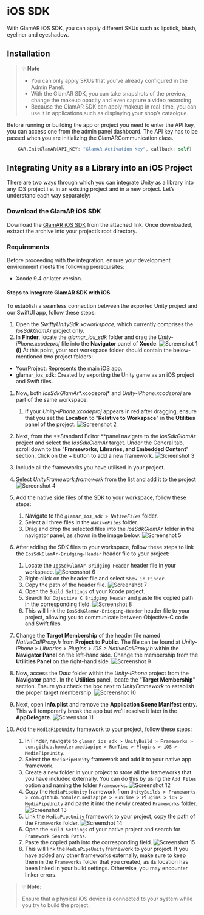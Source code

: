 # iOS SDK

With GlamAR iOS SDK, you can apply different SKUs such as lipstick, blush, eyeliner and eyeshadow.

## Installation

> :bulb: **Note** 
> * You can only apply SKUs that you’ve already configured in the Admin Panel.
> * With the GlamAR SDK, you can take snapshots of the preview, change the makeup opacity and even capture a video recording.
> * Because the GlamAR SDK can apply makeup in real-time, you can use it in applications such as displaying your shop’s cataolgue.



Before running or building the app or project you need to enter the API key, you can access one from the admin panel dashboard. The API key has to be passed when you are initializing the GlamARCommunication class.

```swift
    GAR.InitGlamAR(API_KEY: "GlamAR Activation Key", callback: self)
```


## Integrating Unity as a Library into an iOS Project

There are two ways through which you can integrate Unity as a library into any iOS project i.e. in an existing project and in a new project. Let’s understand each way separately:

### Download the GlamAR iOS SDK

Download the [GlamAR iOS SDK](https://cdn.pixelbin.io/v2/glamar-fynd-835885/OYXZ4F/original/glamar_ios_sdk.zip) from the attached link. Once downloaded, extract the archive into your project’s root directory.

### **Requirements**

Before proceeding with the integration, ensure your development environment meets the following prerequisites:

* Xcode 9.4 or later version.

#### **Steps to Integrate GlamAR SDK with iOS**

To establish a seamless connection between the exported Unity project and our SwiftUI app, follow these steps:

1. Open the *SwiftyUnitySdk.xcworkspace*, which currently comprises the *IosSdkGlamAr* project only.
2. In **Finder**, locate the *glamar_ios_sdk* folder and drag the *Unity-iPhone.xcodeproj* file into the **Navigator** panel of **Xcode**.
![Screenshot 1](https://cdn.pixelbin.io/v2/glamar-fynd-835885/YG-lVE/original/documents/glamar_ios_1.png)
**(i)** At this point, your root workspace folder should contain the below-mentioned two project folders:

* YourProject: Represents the main iOS app.
* glamar_ios_sdk: Created by exporting the Unity game as an iOS project and Swift files.

1. Now, both *IosSdkGlamAr**.xcodeproj* and *Unity-iPhone.xcodeproj* are part of the same workspace.
    1. If your *Unity-iPhone.xcodeproj* appears in red after dragging, ensure that you set the **Location** to "**Relative to Workspace**" in the **Utilities** panel of the project.
    ![Screenshot 2](https://cdn.pixelbin.io/v2/glamar-fynd-835885/YG-lVE/original/documents/glamar_ios_2.png)
2. Next, from the **Standard Editor **panel navigate to the *IosSdkGlamAr* project and select the *IosSdkGlamAr* target. Under the General tab, scroll down to the "**Frameworks, Libraries, and Embedded Content**" section. Click on the + button to add a new framework.
    ![Screenshot 3](https://cdn.pixelbin.io/v2/glamar-fynd-835885/YG-lVE/original/documents/glamar_ios_3.png)
3. Include all the frameworks you have utilised in your project.
4. Select *UnityFramework.framework* from the list and add it to the project
    ![Screenshot 4](https://cdn.pixelbin.io/v2/glamar-fynd-835885/YG-lVE/original/documents/glamar_ios_4.png)

1. Add the native side files of the SDK to your workspace, follow these steps:
    1. Navigate to the *`glamar_ios_sdk > NativeFiles`* folder.
    2. Select all three files in the *`NativeFiles`* folder.
    3. Drag and drop the selected files into the *IosSdkGlamAr* folder in the navigator panel, as shown in the image below.
    ![Screenshot 5](https://cdn.pixelbin.io/v2/glamar-fynd-835885/YG-lVE/original/documents/glamar_ios_5.png)
2. After adding the SDK files to your workspace, follow these steps to link the `IosSdkGlamAr-Bridging-Header` header file to your project:
    1. Locate the `IosSdkGlamAr-Bridging-Header` header file in your workspace.
    ![Screenshot 6](https://cdn.pixelbin.io/v2/glamar-fynd-835885/YG-lVE/original/documents/glamar_ios_6.png)
    2. Right-click on the header file and select `Show in Finder`.
    3. Copy the path of the header file.
    ![Screenshot 7](https://cdn.pixelbin.io/v2/glamar-fynd-835885/YG-lVE/original/documents/glamar_ios_7.png)
    4. Open the `Build Settings` of your Xcode project.
    5. Search for `Objective C Bridging Header` and paste the copied path in the corresponding field.
    ![Screenshot 8](https://cdn.pixelbin.io/v2/glamar-fynd-835885/YG-lVE/original/documents/glamar_ios_8.png)
    6. This will link the `IosSdkGlamAr-Bridging-Header` header file to your project, allowing you to communicate between Objective-C code and Swift files.
3. Change the **Target Membership** of the header file named *NativeCallProxy.h* from **Project** to **Public**. The file can be found at *Unity-iPhone > Libraries > Plugins > iOS > NativeCallProxy.h* within the **Navigator Panel** on the left-hand side. Change the membership from the **Utilities Panel** on the right-hand side.
    ![Screenshot 9](https://cdn.pixelbin.io/v2/glamar-fynd-835885/YG-lVE/original/documents/glamar_ios_9.png)
4. Now, access the *Data* folder within the *Unity-iPhone* project from the **Navigator** panel. In the **Utilities** panel, locate the "**Target Membership**" section. Ensure you check the box next to *UnityFramework* to establish the proper target membership.
    ![Screenshot 10](https://cdn.pixelbin.io/v2/glamar-fynd-835885/YG-lVE/original/documents/glamar_ios_10.png)

1. Next, open **Info.plist** and remove the **Application Scene Manifest** entry. This will temporarily break the app but we’ll resolve it later in the **AppDelegate**.
    ![Screenshot 11](https://cdn.pixelbin.io/v2/glamar-fynd-835885/YG-lVE/original/documents/glamar_ios_11.png)
2. Add the `MediaPipeUnity` framework to your project, follow these steps:
    1. In Finder, navigate to `glamar_ios_sdk > UnityBuild > Frameworks > com.github.homuler.mediapipe > RunTime > Plugins > iOS > MediaPipeUnity`.
    2. Select the `MediaPipeUnity` framework and add it to your native app framework.
    3. Create a new folder in your project to store all the frameworks that you have included externally. You can do this by using the `Add Files` option and naming the folder `Frameworks`.
    ![Screenshot 12](https://cdn.pixelbin.io/v2/glamar-fynd-835885/YG-lVE/original/documents/glamar_ios_12.png)
    4. Copy the `MediaPipeUnity` framework from `UnityBuilds > Frameworks > com.github.homuler.mediapipe > RunTime > Plugins > iOS > MediaPipeUnity` and paste it into the newly created `Frameworks` folder.
    ![Screenshot 13](https://cdn.pixelbin.io/v2/glamar-fynd-835885/YG-lVE/original/documents/glamar_ios_13.png)
    6. Link the `MediaPipeUnity` framework to your project, copy the path of the `Frameworks` folder.
    ![Screenshot 14](https://cdn.pixelbin.io/v2/glamar-fynd-835885/YG-lVE/original/documents/glamar_ios_14.png)
    7. Open the `Build Settings` of your native project and search for `Framework Search Paths`.
    8. Paste the copied path into the corresponding field.
    ![Screenshot 15](https://cdn.pixelbin.io/v2/glamar-fynd-835885/YG-lVE/original/documents/glamar_ios_15.png)
    9. This will link the `MediaPipeUnity` framework to your project. If you have added any other frameworks externally, make sure to keep them in the `Frameworks` folder that you created, as its location has been linked in your build settings. Otherwise, you may encounter linker errors.

> :bulb: **Note:** 
>
> Ensure that a physical iOS device is connected to your system while you try to build the project.
